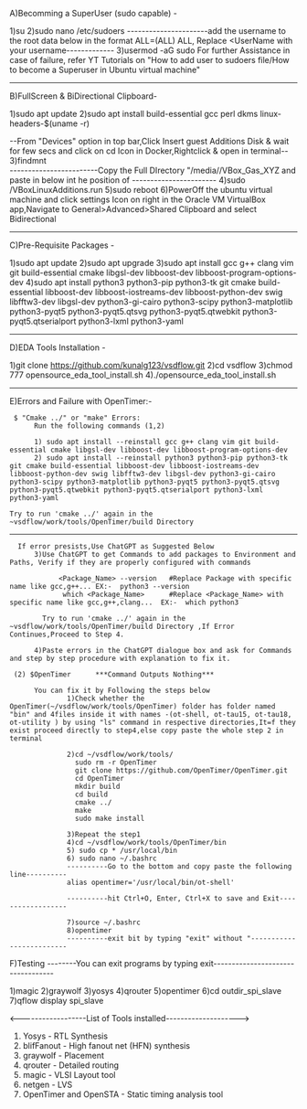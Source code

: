 A)Becomming a SuperUser (sudo capable) -

1)su
2)sudo nano /etc/sudoers
----------------------add the username to the root data below in the format <UserName> ALL=(ALL) ALL, Replace <UserName with your username-------------
3)usermod -aG sudo <UserName>
  For further Assistance in case of failure, refer YT Tutorials on "How to add user to sudoers file/How to become a Superuser in Ubuntu virtual machine"

-------------------------------------------------------------------------------------------------------------------------------------------------------
B)FullScreen & BiDirectional Clipboard-

1)sudo apt update 
2)sudo apt install build-essential gcc perl dkms linux-headers-$(uname -r) 
  
--From "Devices" option in top bar,Click Insert guest Additions Disk & wait for few secs and click on cd Icon in Docker,Rightclick & open in terminal--
3)findmnt  
------------------------Copy the Full DIrectory "/media/<UserName>/VBox_Gas_XYZ and paste in below int he position of <Directory>-----------------------
4)sudo <Directory>/VBoxLinuxAdditions.run
5)sudo reboot
6)PowerOff the ubuntu virtual machine and click settings Icon on right in the Oracle VM VirtualBox app,Navigate to General>Advanced>Shared Clipboard and select Bidirectional

------------------------------------------------------------------------------------------------------------------------------------------------------
C)Pre-Requisite Packages -

1)sudo apt update
2)sudo apt upgrade
3)sudo apt install gcc g++ clang vim git build-essential cmake libgsl-dev libboost-dev libboost-program-options-dev
4)sudo apt install python3 python3-pip python3-tk git cmake build-essential libboost-dev libboost-iostreams-dev libboost-python-dev swig libfftw3-dev libgsl-dev python3-gi-cairo python3-scipy python3-matplotlib python3-pyqt5 python3-pyqt5.qtsvg python3-pyqt5.qtwebkit python3-pyqt5.qtserialport python3-lxml python3-yaml

  -----------------------------------------------------------------------------------------------------------------------------------------------------
D)EDA Tools Installation -

1)git clone https://github.com/kunalg123/vsdflow.git
2)cd vsdflow
3)chmod 777 opensource_eda_tool_install.sh
4)./opensource_eda_tool_install.sh

 -------------------------------------------------------------------------------------------------------------------------------------------------------
E)Errors and Failure with OpenTimer:-
  
     $ "Cmake ../" or "make" Errors:
          Run the following commands (1,2)
          
          1) sudo apt install --reinstall gcc g++ clang vim git build-essential cmake libgsl-dev libboost-dev libboost-program-options-dev
          2) sudo apt install --reinstall python3 python3-pip python3-tk git cmake build-essential libboost-dev libboost-iostreams-dev libboost-python-dev swig libfftw3-dev libgsl-dev python3-gi-cairo python3-scipy python3-matplotlib python3-pyqt5 python3-pyqt5.qtsvg python3-pyqt5.qtwebkit python3-pyqt5.qtserialport python3-lxml python3-yaml
  
    Try to run 'cmake ../' again in the ~vsdflow/work/tools/OpenTimer/build Directory 
  --------------------------------------------------------------------------------------------------------------------------------------------------------
      If error presists,Use ChatGPT as Suggested Below
          3)Use ChatGPT to get Commands to add packages to Environment and Paths, Verify if they are properly configured with commands 
  
                <Package_Name> --version   #Replace Package with specific name like gcc,g++... EX:-  python3 --version
                 which <Package_Name>      #Replace <Package_Name> with specific name like gcc,g++,clang...  EX:-  which python3
             
            Try to run 'cmake ../' again in the ~vsdflow/work/tools/OpenTimer/build Directory ,If Error Continues,Proceed to Step 4.
                  
          4)Paste errors in the ChatGPT dialogue box and ask for Commands and step by step procedure with explanation to fix it.
  
     (2) $OpenTimer      ***Command Outputs Nothing***
          
          You can fix it by Following the steps below 
                  1)Check whether the OpenTimer(~/vsdflow/work/tools/OpenTimer) folder has folder named "bin" and 4files inside it with names -(ot-shell, ot-tau15, ot-tau18, ot-utility ) by using "ls" command in respective directories,It=f they exist proceed directly to step4,else copy paste the whole step 2 in terminal
                  
                  2)cd ~/vsdflow/work/tools/
                    sudo rm -r OpenTimer
                    git clone https://github.com/OpenTimer/OpenTimer.git
                    cd OpenTimer
                    mkdir build
                    cd build
                    cmake ../
                    make
                    sudo make install
                  
                  3)Repeat the step1 
                  4)cd ~/vsdflow/work/tools/OpenTimer/bin
                  5) sudo cp * /usr/local/bin
                  6) sudo nano ~/.bashrc
                  ----------Go to the bottom and copy paste the following line----------
                  alias opentimer='/usr/local/bin/ot-shell'
                  
                  ----------hit Ctrl+O, Enter, Ctrl+X to save and Exit------------------
                              
                  7)source ~/.bashrc
                  8)opentimer
                  ----------exit bit by typing "exit" without "-------------------------
               

F)Testing --------You can exit programs by typing exit----------------------------------

1)magic
2)graywolf
3)yosys
4)qrouter
5)opentimer
6)cd outdir_spi_slave
7)qflow display spi_slave
                  

<------------------List of Tools installed-------------------->

1) Yosys - RTL Synthesis
2) blifFanout - High fanout net (HFN) synthesis
3) graywolf - Placement
4) qrouter - Detailed routing
5) magic - VLSI Layout tool
6) netgen - LVS
7) OpenTimer and OpenSTA - Static timing analysis tool


